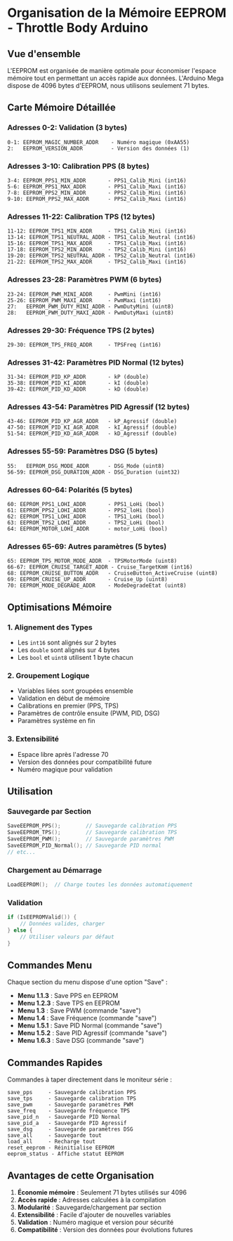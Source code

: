 # Organisation de la Mémoire EEPROM - Throttle Body Arduino

## Vue d'ensemble

L'EEPROM est organisée de manière optimale pour économiser l'espace mémoire tout en permettant un accès rapide aux données. L'Arduino Mega dispose de 4096 bytes d'EEPROM, nous utilisons seulement 71 bytes.

## Carte Mémoire Détaillée

### Adresses 0-2: Validation (3 bytes)
```
0-1: EEPROM_MAGIC_NUMBER_ADDR    - Numéro magique (0xAA55)
2:   EEPROM_VERSION_ADDR         - Version des données (1)
```

### Adresses 3-10: Calibration PPS (8 bytes)
```
3-4: EEPROM_PPS1_MIN_ADDR       - PPS1_Calib_Mini (int16)
5-6: EEPROM_PPS1_MAX_ADDR       - PPS1_Calib_Maxi (int16)
7-8: EEPROM_PPS2_MIN_ADDR       - PPS2_Calib_Mini (int16)
9-10: EEPROM_PPS2_MAX_ADDR      - PPS2_Calib_Maxi (int16)
```

### Adresses 11-22: Calibration TPS (12 bytes)
```
11-12: EEPROM_TPS1_MIN_ADDR     - TPS1_Calib_Mini (int16)
13-14: EEPROM_TPS1_NEUTRAL_ADDR - TPS1_Calib_Neutral (int16)
15-16: EEPROM_TPS1_MAX_ADDR     - TPS1_Calib_Maxi (int16)
17-18: EEPROM_TPS2_MIN_ADDR     - TPS2_Calib_Mini (int16)
19-20: EEPROM_TPS2_NEUTRAL_ADDR - TPS2_Calib_Neutral (int16)
21-22: EEPROM_TPS2_MAX_ADDR     - TPS2_Calib_Maxi (int16)
```

### Adresses 23-28: Paramètres PWM (6 bytes)
```
23-24: EEPROM_PWM_MINI_ADDR     - PwmMini (int16)
25-26: EEPROM_PWM_MAXI_ADDR     - PwmMaxi (int16)
27:   EEPROM_PWM_DUTY_MINI_ADDR - PwmDutyMini (uint8)
28:   EEPROM_PWM_DUTY_MAXI_ADDR - PwmDutyMaxi (uint8)
```

### Adresses 29-30: Fréquence TPS (2 bytes)
```
29-30: EEPROM_TPS_FREQ_ADDR     - TPSFreq (int16)
```

### Adresses 31-42: Paramètres PID Normal (12 bytes)
```
31-34: EEPROM_PID_KP_ADDR       - kP (double)
35-38: EEPROM_PID_KI_ADDR       - kI (double)
39-42: EEPROM_PID_KD_ADDR       - kD (double)
```

### Adresses 43-54: Paramètres PID Agressif (12 bytes)
```
43-46: EEPROM_PID_KP_AGR_ADDR   - kP_Agressif (double)
47-50: EEPROM_PID_KI_AGR_ADDR   - kI_Agressif (double)
51-54: EEPROM_PID_KD_AGR_ADDR   - kD_Agressif (double)
```

### Adresses 55-59: Paramètres DSG (5 bytes)
```
55:   EEPROM_DSG_MODE_ADDR      - DSG_Mode (uint8)
56-59: EEPROM_DSG_DURATION_ADDR - DSG_Duration (uint32)
```

### Adresses 60-64: Polarités (5 bytes)
```
60: EEPROM_PPS1_LOHI_ADDR       - PPS1_LoHi (bool)
61: EEPROM_PPS2_LOHI_ADDR       - PPS2_loHi (bool)
62: EEPROM_TPS1_LOHI_ADDR       - TPS1_LoHi (bool)
63: EEPROM_TPS2_LOHI_ADDR       - TPS2_LoHi (bool)
64: EEPROM_MOTOR_LOHI_ADDR      - motor_LoHi (bool)
```

### Adresses 65-69: Autres paramètres (5 bytes)
```
65: EEPROM_TPS_MOTOR_MODE_ADDR  - TPSMotorMode (uint8)
66-67: EEPROM_CRUISE_TARGET_ADDR - Cruise_TargetKmH (int16)
68: EEPROM_CRUISE_BUTTON_ADDR   - CruiseButton_ActiveCruise (uint8)
69: EEPROM_CRUISE_UP_ADDR       - Cruise_Up (uint8)
70: EEPROM_MODE_DEGRADE_ADDR    - ModeDegradeEtat (uint8)
```

## Optimisations Mémoire

### 1. Alignement des Types
- Les `int16` sont alignés sur 2 bytes
- Les `double` sont alignés sur 4 bytes
- Les `bool` et `uint8` utilisent 1 byte chacun

### 2. Groupement Logique
- Variables liées sont groupées ensemble
- Validation en début de mémoire
- Calibrations en premier (PPS, TPS)
- Paramètres de contrôle ensuite (PWM, PID, DSG)
- Paramètres système en fin

### 3. Extensibilité
- Espace libre après l'adresse 70
- Version des données pour compatibilité future
- Numéro magique pour validation

## Utilisation

### Sauvegarde par Section
```cpp
SaveEEPROM_PPS();        // Sauvegarde calibration PPS
SaveEEPROM_TPS();        // Sauvegarde calibration TPS
SaveEEPROM_PWM();        // Sauvegarde paramètres PWM
SaveEEPROM_PID_Normal(); // Sauvegarde PID normal
// etc...
```

### Chargement au Démarrage
```cpp
LoadEEPROM();  // Charge toutes les données automatiquement
```

### Validation
```cpp
if (IsEEPROMValid()) {
    // Données valides, charger
} else {
    // Utiliser valeurs par défaut
}
```

## Commandes Menu

Chaque section du menu dispose d'une option "Save" :

- **Menu 1.1.3** : Save PPS en EEPROM
- **Menu 1.2.3** : Save TPS en EEPROM
- **Menu 1.3** : Save PWM (commande "save")
- **Menu 1.4** : Save Fréquence (commande "save")
- **Menu 1.5.1** : Save PID Normal (commande "save")
- **Menu 1.5.2** : Save PID Agressif (commande "save")
- **Menu 1.6.3** : Save DSG (commande "save")

## Commandes Rapides

Commandes à taper directement dans le moniteur série :

```
save_pps     - Sauvegarde calibration PPS
save_tps     - Sauvegarde calibration TPS
save_pwm     - Sauvegarde paramètres PWM
save_freq    - Sauvegarde fréquence TPS
save_pid_n   - Sauvegarde PID Normal
save_pid_a   - Sauvegarde PID Agressif
save_dsg     - Sauvegarde paramètres DSG
save_all     - Sauvegarde tout
load_all     - Recharge tout
reset_eeprom - Réinitialise EEPROM
eeprom_status - Affiche statut EEPROM
```

## Avantages de cette Organisation

1. **Économie mémoire** : Seulement 71 bytes utilisés sur 4096
2. **Accès rapide** : Adresses calculées à la compilation
3. **Modularité** : Sauvegarde/chargement par section
4. **Extensibilité** : Facile d'ajouter de nouvelles variables
5. **Validation** : Numéro magique et version pour sécurité
6. **Compatibilité** : Version des données pour évolutions futures 